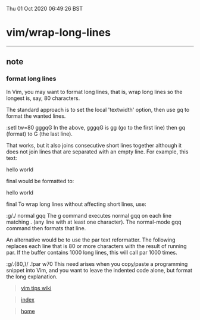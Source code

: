 Thu 01 Oct 2020 06:49:26 BST

# vim/wrap-long-lines
___

## note

### format long lines

In Vim, you may want to format long lines, that is, wrap long lines so the
longest is, say, 80 characters.

The standard approach is to set the local 'textwidth' option, then use gq to
format the wanted lines.

:setl tw=80 gggqG In the above, gggqG is gg (go to the first line) then gq
(format) to G (the last line).

That works, but it also joins consecutive short lines together although it does
not join lines that are separated with an empty line. For example, this text:

hello world

final would be formatted to:

hello world

final To wrap long lines without affecting short lines, use:

:g/./ normal gqq The g command executes normal gqq on each line matching . (any
line with at least one character). The normal-mode gqq command then formats that
line.

An alternative would be to use the par text reformatter. The following replaces
each line that is 80 or more characters with the result of running par. If the
buffer contains 1000 long lines, this will call par 1000 times.

:g/.\{80,\}/ .!par w70 This need arises when you copy/paste a programming
snippet into Vim, and you want to leave the indented code alone, but format the
long explanation.

> [vim tips wiki](https://vim.fandom.com/wiki/Format_only_long_lines)

> [index](./index-file.md)

> [home](./home.md) 

